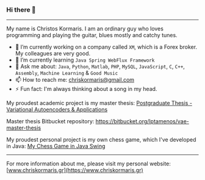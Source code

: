 ### Hi there 👋

<!--
**Iptamenos/Iptamenos** is a ✨ _special_ ✨ repository because its `README.md` (this file) appears on your GitHub profile.

Here are some ideas to get you started:

- 🔭 I’m currently working on ...
- 🌱 I’m currently learning ...
- 👯 I’m looking to collaborate on ...
- 🤔 I’m looking for help with ...
- 💬 Ask me about ...
- 📫 How to reach me: ...
- 😄 Pronouns: ...
- ⚡ Fun fact: ...
-->

---

My name is Christos Kormaris. I am an ordinary guy who loves programming and playing the guitar, blues mostly and catchy tunes. 
- 🔭 I’m currently working on a company called `XM`, which is a Forex broker. My colleagues are very good.
- 🌱 I’m currently learning `Java Spring WebFlux Framework`
- 💬 Ask me about: `Java`, `Python`, `Matlab`, `PHP`, `MySQL`, `JavaScript`, `C`, `C++`, `Assembly`, `Machine Learning` & `Good Music`
- 📫 How to reach me: [chriskormaris@gmail.com](mailto:chriskormaris@gmail.com)
- ⚡ Fun fact: I'm always thinking about a song in my head.

My proudest academic project is my master thesis: [Postgraduate Thesis - Variational Autoencoders & Applications](https://www.researchgate.net/publication/337000568_Postgraduate_Thesis_-_Variational_Autoencoders_Applications)

Master thesis Bitbucket repository: https://bitbucket.org/Iptamenos/vae-master-thesis

My proudest personal project is my own chess game, which I've developed in Java: [My Chess Game in Java Swing](https://www.youtube.com/watch?v=rgYDlqQ_WSI&t=2s)

---

For more information about me, please visit my personal website: [www.chriskormaris.gr](https://www.chriskormaris.gr)
